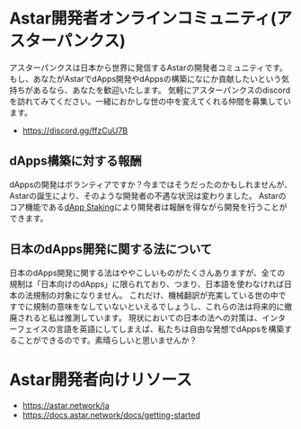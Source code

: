 # Astar開発者オンラインコミュニティ(アスターパンクス)

アスターパンクスは日本から世界に発信するAstarの開発者コミュニティです。
もし、あなたがAstarでdApps開発やdAppsの構築になにか貢献したいという気持ちがあるなら、あなたを歓迎いたします。
気軽にアスターパンクスのdiscordを訪れてみてください。一緒におかしな世の中を変えてくれる仲間を募集しています。

 * https://discord.gg/ffzCuU7B

## dApps構築に対する報酬

dAppsの開発はボランティアですか？今まではそうだったのかもしれませんが、Astarの誕生により、そのような開発者の不遇な状況は変わりました。
Astarのコア機能である[dApp Staking](https://docs.astar.network/docs/learn/dapp-staking/)により開発者は報酬を得ながら開発を行うことができます。

## 日本のdApps開発に関する法について

日本のdApps開発に関する法はややこしいものがたくさんありますが、全ての規制は「日本向けのdApps」に限られており、つまり、日本語を使わなければ日本の法規制の対象になりません。
これだけ、機械翻訳が充実している世の中ですでに規制の意味をなしていないといえるでしょうし、これらの法は将来的に撤廃されると私は推測しています。
現状においての日本の法への対策は、インターフェイスの言語を英語にしてしまえば、私たちは自由な発想でdAppsを構築することができるのです。素晴らしいと思いませんか？

# Astar開発者向けリソース

 * https://astar.network/ja
 * https://docs.astar.network/docs/getting-started

